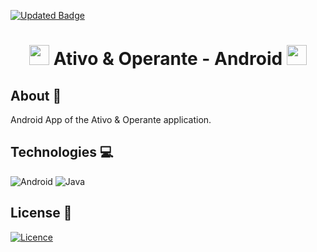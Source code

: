 [![Updated Badge](https://badges.pufler.dev/updated/MateusFS99/AtivoOperante-Android)](https://github.com/MateusFS99/AtivoOperante-Android/commits/main)

<h1 align="center">
    <img src="https://cdn-icons.flaticon.com/png/512/2686/premium/2686454.png?token=exp=1655153221~hmac=83b57c3638be78adac1bd6829ba26e88" width="32px" height="32px"> 
    Ativo & Operante - Android
    <img src="https://cdn-icons.flaticon.com/png/512/2686/premium/2686454.png?token=exp=1655153221~hmac=83b57c3638be78adac1bd6829ba26e88" width="32px" height="32px">
</h1>

## About 🎯

Android App of the Ativo & Operante application.

## Technologies 💻

![Android](https://img.shields.io/badge/Android-3DDC84?style=for-the-badge&logo=android&logoColor=white)
![Java](https://img.shields.io/badge/Java-ED8B00?style=for-the-badge&logo=java&logoColor=white)

## License 📝

[![Licence](https://img.shields.io/github/license/Ileriayo/markdown-badges?style=for-the-badge)](./LICENSE)
